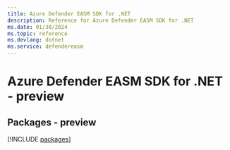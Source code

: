 ```yaml
---
title: Azure Defender EASM SDK for .NET
description: Reference for Azure Defender EASM SDK for .NET
ms.date: 01/30/2024
ms.topic: reference
ms.devlang: dotnet
ms.service: defendereasm
---
```

# Azure Defender EASM SDK for .NET - preview
## Packages - preview
[!INCLUDE [packages](defender-easm-index.md)]